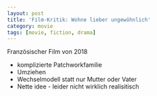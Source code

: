 ```yaml
---
layout: post
title: 'Film-Kritik: Wohne lieber ungewöhnlich'
category: movie
tags: [movie, fiction, drama]
---
```


Französischer Film von 2018

* komplizierte Patchworkfamilie
* Umziehen
* Wechselmodell statt nur Mutter oder Vater
* Nette idee - leider nicht wirklich realisitisch
